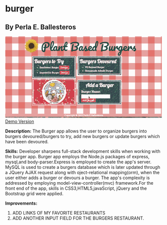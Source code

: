 # burger
## By Perla E. Ballesteros

![Demo gif](./public/assets/img/demogif.gif)
[Demo Version](https://protected-lake-39232.herokuapp.com/)

**Description:**
The Burger app allows the user to organize burgers into burgers devoured/burgers to try, add new burgers or update burgers which have been devoured. 

**Skills:**
Developer sharpens full-stack development skills when working with the burger app. Burger app employs the Node.js packages of express, mysql,and body-parser.Express is employed to create the app's server. MySQL is used to create a burgers database which is later updated through a JQuery AJAX request along with oject-relational mapping(orm), when the user either adds a burger or devours a burger. The app's complexity is addressed by employing model-view-controller(mvc) framework.For the front end of the app, skills in CSS3,HTML5,javaScript, jQuery and the Bootstrap grid were applied. 



**Improvements:**
1. ADD LINKS OF MY FAVORITE RESTAURANTS
2. ADD ANOTHER INPUT FIELD FOR THE BURGERS RESTAURANT.